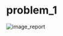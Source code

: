 # problem_1

![image_report](https://github.com/mosaadmahmoud19/Problem-1/assets/126625661/a150243e-f762-4c37-bea4-231983590345)
